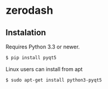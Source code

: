 # zerodash

## Instalation

Requires Python 3.3 or newer.

```bash
$ pip install pyqt5
```
Linux users can install from apt
```bash
$ sudo apt-get install python3-pyqt5
```